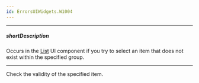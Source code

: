 ```yaml
---
id: ErrorsUIWidgets.W1004
---
```

---
##### shortDescription
Occurs in the [List](/api-reference/10%20UI%20Widgets/dxList '/Documentation/ApiReference/UI_Components/dxList/') UI component if you try to select an item that does not exist within the specified group.

---
Check the validity of the specified item.